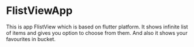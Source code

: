 # FlistViewApp
This is app FlistView which is based on flutter platform. It shows infinite list of items and gives you option to choose from them. And also it shows your favourites in bucket.
